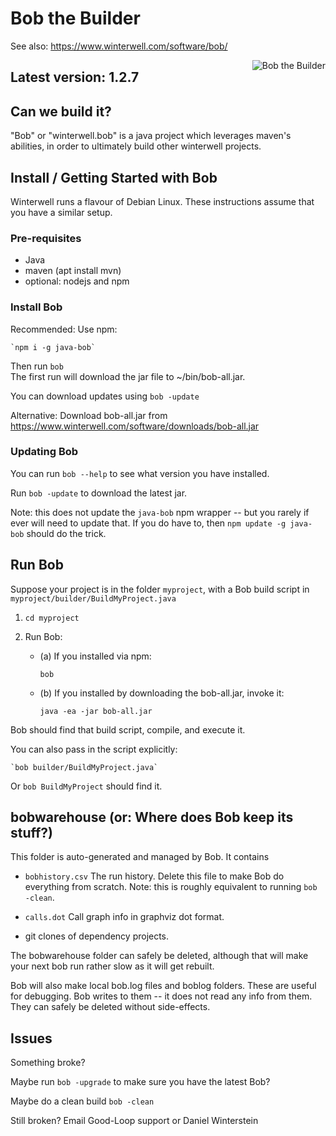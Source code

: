 
# Bob the Builder

See also: https://www.winterwell.com/software/bob/

<img style='float:right; max-height:200px;' src='https://www.winterwell.com/res/images/bob-the-builder-edited-scaled.png' alt='Bob the Builder'>

## Latest version: 1.2.7

## Can we build it?

"Bob" or "winterwell.bob" is a java project which leverages maven's abilities, in order to ultimately build other winterwell projects.

## Install / Getting Started with Bob

Winterwell runs a flavour of Debian Linux. These instructions assume that you have a similar setup.

### Pre-requisites

 - Java
 - maven (apt install mvn)
 - optional: nodejs and npm

### Install Bob

Recommended: Use npm:   

	`npm i -g java-bob`

Then run `bob`   
The first run will download the jar file to ~/bin/bob-all.jar.

You can download updates using `bob -update`

Alternative: Download bob-all.jar from <https://www.winterwell.com/software/downloads/bob-all.jar>

### Updating Bob

You can run `bob --help` to see what version you have installed.

Run `bob -update` to download the latest jar.

Note: this does not update the `java-bob` npm wrapper -- but you rarely if ever will need to update that.
If you do have to, then `npm update -g java-bob` should do the trick.

## Run Bob

Suppose your project is in the folder `myproject`, with a Bob build script in `myproject/builder/BuildMyProject.java` 

1. `cd myproject`

2. Run Bob:
	- (a) If you installed via npm:
	   
		`bob`

	- (b) If you installed by downloading the bob-all.jar, invoke it:
	
		`java -ea -jar bob-all.jar`

Bob should find that build script, compile, and execute it.

You can also pass in the script explicitly:

	`bob builder/BuildMyProject.java`
	
Or 	`bob BuildMyProject` should find it.


## bobwarehouse (or: Where does Bob keep its stuff?)

This folder is auto-generated and managed by Bob. It contains

 - `bobhistory.csv` The run history. Delete this file to make Bob do everything from scratch.
 Note: this is roughly equivalent to running `bob -clean`.
 
 - `calls.dot` Call graph info in graphviz dot format.

 - git clones of dependency projects.
 
The bobwarehouse folder can safely be deleted, although that will make your next bob run rather slow as it will get rebuilt.

Bob will also make local bob.log files and boblog folders. These are useful for debugging.
Bob writes to them -- it does not read any info from them. They can safely be deleted without
side-effects.  

## Issues

Something broke? 

Maybe run `bob -upgrade` to make sure you have the latest Bob?

Maybe do a clean build `bob -clean`

Still broken? Email Good-Loop support or Daniel Winterstein
